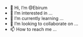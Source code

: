 - 👋 Hi, I’m @Ebirum
- 👀 I’m interested in ...
- 🌱 I’m currently learning ...
- 💞️ I’m looking to collaborate on ...
- 📫 How to reach me ...

<!---
Ebirum/Ebirum is a ✨ special ✨ repository because its `README.md` (this file) appears on your GitHub profile.
You can click the Preview link to take a look at your changes.
--->
